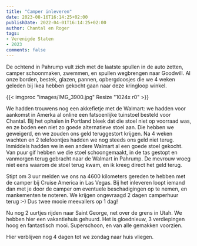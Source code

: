 ```yaml
---
title: "Camper inleveren"
date: 2023-08-16T16:14:25+02:00
publishDate: 2022-04-01T16:14:25+02:00
author: Chantal en Roger
tags:
- Verenigde Staten
- 2023
comments: false
---
```


De ochtend in Pahrump vult zich met de laatste spullen in de auto zetten, camper schoonmaken, zwemmen, en spullen wegbrengen naar Goodwill. Al onze borden, bestek, glazen, pannen, opbergdoosjes die we 4 weken geleden bij Ikea hebben gekocht gaan naar deze kringloop winkel.

{{< imgproc "images/IMG_3900.jpg" Resize "1024x r0" >}}

We hadden trouwens nog een akkefietje met de Walmart: we hadden voor aankomst in Amerka al online een fatsoenlijke tuinstoel besteld voor Chantal. Bij het ophalen in Portland bleek dat die stoel niet op voorraad was, en ze boden een niet zo goede alternatieve stoel aan. Die hebben we geweigerd, en we zouden ons geld teruggestort krijgen. Na 4 weken wachten en 2 telefoontjes hadden we nog steeds ons geld niet terug. Inmiddels hadden we in een andere Walmart al een goede stoel gekocht. Van puur gif hebben we die stoel schoongemaakt, in de tas gestopt en vanmorgen terug gebracht naar de Walmart in Pahrump. De mevrouw vroeg niet eens waarom de stoel terug kwam, en ik kreeg direct het geld terug.

Stipt om 3 uur melden we ons na 4600 kilometers gereden te hebben met de camper bij Cruise America in Las Vegas. Bij het inleveren loopt iemand dan met je door de camper om eventuele beschadigingen op te nemen, en mankementen te noteren. We krijgen ongevraagd 2 dagen camperhuur terug :-) Dus twee mooie meevallers op 1 dag!

Nu nog 2 uurtjes rijden naar Saint George, net over de grens in Utah. We hebben hier een vakantiehuis gehuurd. Het is gloednieuw, 3 verdiepingen hoog en fantastisch mooi. Superschoon, en van alle gemakken voorzien.

Hier verblijven nog 4 dagen tot we zondag naar huis vliegen.
